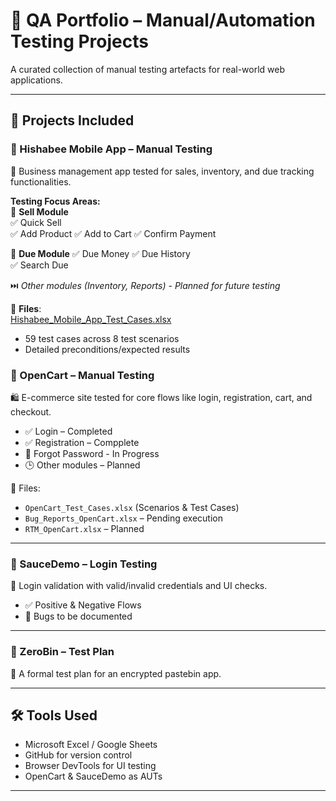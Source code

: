 # 🧪 QA Portfolio – Manual/Automation Testing Projects

A curated collection of manual testing artefacts for real-world web applications.

---

## 📂 Projects Included

### 🔹 Hishabee Mobile App – Manual Testing
📱 Business management app tested for sales, inventory, and due tracking functionalities.

**Testing Focus Areas:**  
🎯 **Sell Module**   
✅ Quick Sell   
✅ Add Product 
✅ Add to Cart 
✅ Confirm Payment 

🎯 **Due Module** 
✅ Due Money 
✅ Due History   
✅ Search Due 

⏭️ *Other modules (Inventory, Reports) - Planned for future testing*  

📄 **Files**:  
[Hishabee_Mobile_App_Test_Cases.xlsx](link-to-file)  
- 59 test cases across 8 test scenarios  
- Detailed preconditions/expected results  

### 🔹 OpenCart – Manual Testing
🛍️ E-commerce site tested for core flows like login, registration, cart, and checkout.

- ✅ Login – Completed  
- ✅ Registration – Compplete
- 🔄 Forgot Password - In Progress
- 🕒 Other modules – Planned

📄 Files:
- `OpenCart_Test_Cases.xlsx` (Scenarios & Test Cases)
- `Bug_Reports_OpenCart.xlsx` – Pending execution
- `RTM_OpenCart.xlsx` – Planned

---

### 🔹 SauceDemo – Login Testing
🧪 Login validation with valid/invalid credentials and UI checks.

- ✅ Positive & Negative Flows  
- 🐞 Bugs to be documented

---

### 🔹 ZeroBin – Test Plan
📝 A formal test plan for an encrypted pastebin app.

---

## 🛠️ Tools Used
- Microsoft Excel / Google Sheets  
- GitHub for version control  
- Browser DevTools for UI testing  
- OpenCart & SauceDemo as AUTs

---



